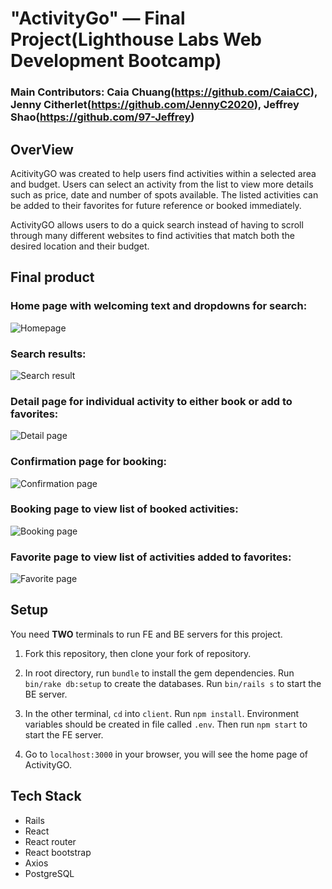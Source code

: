# "ActivityGo" — Final Project(Lighthouse Labs Web Development Bootcamp)

### Main Contributors: Caia Chuang(https://github.com/CaiaCC), Jenny Citherlet(https://github.com/JennyC2020), Jeffrey Shao(https://github.com/97-Jeffrey)

## OverView
AcitivityGO was created to help users find activities within a selected area and budget. Users can select an activity from the list to view more details such as price, date and number of spots available. The listed activities can be added to their favorites for future reference or booked immediately.

ActivityGO allows users to do a quick search instead of having to scroll through many different websites to find activities that match both the desired location and their budget.

## Final product

### Home page with welcoming text and dropdowns for search:

![Homepage](https://github.com/CaiaCC/activity-finder/blob/master/docs/home.png?raw=true)

### Search results:
![Search result](https://github.com/CaiaCC/activity-finder/blob/master/docs/home-search.png?raw=true)

### Detail page for individual activity to either book or add to favorites:
![Detail page](https://github.com/CaiaCC/activity-finder/blob/master/docs/detail.png?raw=true)

### Confirmation page for booking:
![Confirmation page](https://github.com/CaiaCC/activity-finder/blob/master/docs/confirmation.png?raw=true)

### Booking page to view list of booked activities:
![Booking page](https://github.com/CaiaCC/activity-finder/blob/master/docs/bookings.png?raw=true)

### Favorite page to view list of activities added to favorites:
![Favorite page](https://github.com/CaiaCC/activity-finder/blob/master/docs/favorite.png?raw=true)


## Setup

You need **TWO** terminals to run FE and BE servers for this project.

1.  Fork this repository, then clone your fork of repository.

2.  In root directory, run `bundle` to install the gem dependencies. Run `bin/rake db:setup` to create the databases. Run `bin/rails s` to start the BE server.

3.  In the other terminal, `cd` into `client`. Run `npm install`. Environment variables should be created in file called `.env`. Then run `npm start` to start the FE server.

4.  Go to `localhost:3000` in your browser, you will see the home page of ActivityGO.

## Tech Stack

* Rails
* React
* React router
* React bootstrap
* Axios
* PostgreSQL

